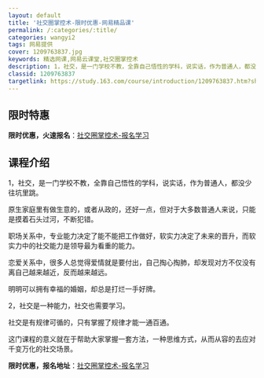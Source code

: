 ```yaml
---
layout: default
title: '社交圈掌控术-限时优惠-网易精品课'
permalink: /:categories/:title/
categories: wangyi2
tags: 网易提供
cover: 1209763837.jpg
keywords: 精选网课,网易云课堂,社交圈掌控术
description: 1，社交，是一门学校不教，全靠自己悟性的学科，说实话，作为普通人，都没少往坑里跳。原生家庭里有做生意的，或者从政的，还好
classid: 1209763837
targetlink: https://study.163.com/course/introduction/1209763837.htm?share=1&shareId=1025206652&utm_campaign=share&utm_medium=iphoneShare&utm_source=&utm_u=1025206652
---
```


## 限时特惠

**限时优惠，火速报名**：[社交圈掌控术-报名学习](https://study.163.com/course/introduction/1209763837.htm?share=1&shareId=1025206652&utm_campaign=share&utm_medium=iphoneShare&utm_source=&utm_u=1025206652)

## 课程介绍

1，社交，是一门学校不教，全靠自己悟性的学科，说实话，作为普通人，都没少往坑里跳。

原生家庭里有做生意的，或者从政的，还好一点，但对于大多数普通人来说，只能是摸着石头过河，不断犯错。



职场关系中，专业能力决定了能不能把工作做好，软实力决定了未来的晋升，而软实力中的社交能力是领导最为看重的能力。



恋爱关系中，很多人总觉得爱情就是要付出，自己掏心掏肺，却发现对方不仅没有离自己越来越近，反而越来越远。

明明可以拥有幸福的婚姻，却总是打烂一手好牌。



2，社交是一种能力，社交也需要学习。



社交是有规律可循的，只有掌握了规律才能一通百通。

这门课程的意义就在于帮助大家掌握一套方法，一种思维方式，从而从容的去应对千变万化的社交场景。

**限时优惠，报名地址**：[社交圈掌控术-报名学习](https://study.163.com/course/introduction/1209763837.htm?share=1&shareId=1025206652&utm_campaign=share&utm_medium=iphoneShare&utm_source=&utm_u=1025206652)

